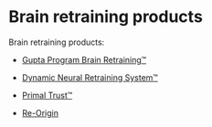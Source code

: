 [//]: # (
source: gpt-3 + jph editing
tags: neuroplasticity
)

# Brain retraining products

Brain retraining products:

* [Gupta Program Brain Retraining™](https://guptaprogram.com/)

* [Dynamic Neural Retraining System™](https://retrainingthebrain.com/)

* [Primal Trust™](https://www.primaltrust.org)

* [Re-Origin](https://www.re-origin.com/)

